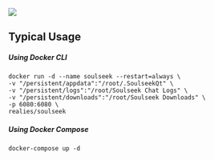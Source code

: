 ![](https://i.snag.gy/RyGBbn.jpg)

## Typical Usage

##### Using Docker CLI
```
docker run -d --name soulseek --restart=always \
-v "/persistent/appdata":"/root/.SoulseekQt" \
-v "/persistent/logs":"/root/Soulseek Chat Logs" \
-v "/persistent/downloads":"/root/Soulseek Downloads" \
-p 6080:6080 \
realies/soulseek
```

##### Using Docker Compose
```
docker-compose up -d
```
